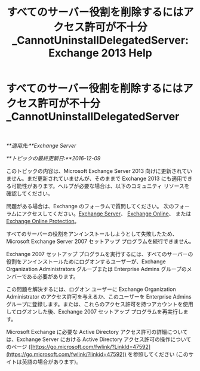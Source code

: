 ﻿---
title: 'すべてのサーバー役割を削除するにはアクセス許可が不十分_CannotUninstallDelegatedServer: Exchange 2013 Help'
TOCTitle: すべてのサーバー役割を削除するにはアクセス許可が不十分_CannotUninstallDelegatedServer
ms:assetid: 214ae6f3-15e7-4337-99e8-40f9547c8e0c
ms:mtpsurl: https://technet.microsoft.com/ja-jp/library/ms.exch.setupreadiness.cannotuninstalldelegatedserver(v=EXCHG.150)
ms:contentKeyID: 48269266
ms.date: 04/24/2018
mtps_version: v=EXCHG.150
ms.translationtype: HT
---

# すべてのサーバー役割を削除するにはアクセス許可が不十分\_CannotUninstallDelegatedServer

 

_**適用先:**Exchange Server_

_**トピックの最終更新日:**2016-12-09_

このトピックの内容は、Microsoft Exchange Server 2013 向けに更新されていません。まだ更新されていませんが、そのままで Exchange 2013 にも適用できる可能性があります。ヘルプが必要な場合は、以下のコミュニティ リソースを確認してください。

問題がある場合は、Exchange のフォーラムで質問してください。 次のフォーラムにアクセスしてください。[Exchange Server](https://go.microsoft.com/fwlink/p/?linkid=60612)、 [Exchange Online](https://go.microsoft.com/fwlink/p/?linkid=267542)、 または [Exchange Online Protection](https://go.microsoft.com/fwlink/p/?linkid=285351)。

すべてのサーバーの役割をアンインストールしようとして失敗したため、Microsoft Exchange Server 2007 セットアップ プログラムを続行できません。

Exchange 2007 セットアップ プログラムを実行するには、すべてのサーバーの役割をアンインストールためにログオンするユーザーが、Exchange Organization Administrators グループまたは Enterprise Admins グループのメンバーである必要があります。

この問題を解決するには、ログオン ユーザーに Exchange Organization Administrator のアクセス許可を与えるか、このユーザーを Enterprise Admins グループに登録します。または、これらのアクセス許可を持つアカウントを使用してログオンした後、Exchange 2007 セットアップ プログラムを再実行します。

Microsoft Exchange に必要な Active Directory アクセス許可の詳細については、Exchange Server における Active Directory アクセス許可の操作についてのページ ([https://go.microsoft.com/fwlink/?LinkId=47592](https://go.microsoft.com/fwlink/?linkid=47592)) を参照してください (このサイトは英語の場合があります)。


